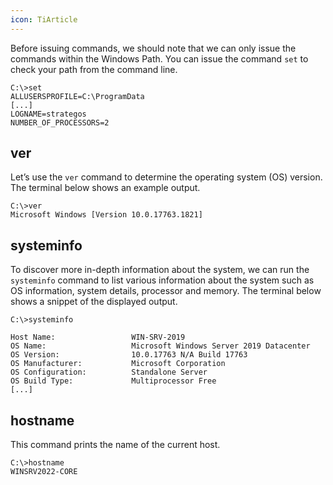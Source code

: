```yaml
---
icon: TiArticle
---
```

Before issuing commands, we should note that we can only issue the commands within the Windows Path. You can issue the command `set` to check your path from the command line.

```shell-session
C:\>set
ALLUSERSPROFILE=C:\ProgramData
[...]
LOGNAME=strategos
NUMBER_OF_PROCESSORS=2
```
## ver
Let’s use the `ver` command to determine the operating system (OS) version. The terminal below shows an example output.

```shell-session
C:\>ver                                                                                                                                              
Microsoft Windows [Version 10.0.17763.1821]
```
## systeminfo
To discover more in-depth information about the system, we can run the `systeminfo` command to list various information about the system such as OS information, system details, processor and memory. The terminal below shows a snippet of the displayed output.

```shell-session
C:\>systeminfo

Host Name:                 WIN-SRV-2019
OS Name:                   Microsoft Windows Server 2019 Datacenter
OS Version:                10.0.17763 N/A Build 17763
OS Manufacturer:           Microsoft Corporation
OS Configuration:          Standalone Server
OS Build Type:             Multiprocessor Free
[...]
```

## hostname
This command prints the name of the current host.

```shell-session
C:\>hostname
WINSRV2022-CORE
```

